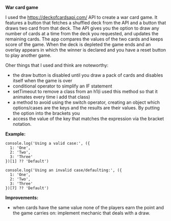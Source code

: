 **War card game**

I used the https://deckofcardsapi.com/ API to create a war card game.
It features a button that fetches a shuffled deck from the API and a button that draws two card from that deck. The API gives you the option to draw any number of cards at a time 
from the deck you requested, and updates the remaining cards.
The app compares the values of the two cards and keeps score of the game. When the deck is depleted the game ends and an overlay appears in which the winner is declared and you have
a reset button to play another game.


Oher things that I used and think are noteworthy:
* the draw button is disabled until you draw a pack of cards and disables itself when the game is over
* conditional operator to simplify an IF statement
* setTimeout to remove a class from an h1(i used this method so that it animates every time i add that class)
* a method to avoid using the switch operator, creating an object which options/cases are the keys and the results are their values. By putting the option into the brackets you
*  access the value of the key that matches the expression via the bracket notation. 


**Example:**
<!-- begin snippet: js hide: false console: true babel: null -->

<!-- language: lang-js -->

    console.log('Using a valid case:', ({
      1: 'One',
      2: 'Two',
      3: 'Three'
    })[1] ?? 'Default')

    console.log('Using an invalid case/defaulting:', ({
      1: 'One',
      2: 'Two',
      3: 'Three'
    })[7] ?? 'Default')

<!-- language: lang-css -->

<!-- end snippet -->


**Improvements:**
* when cards have the same value none of the players earn the point and the game carries on: implement mechanic that deals with a draw.



